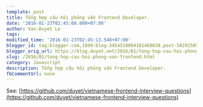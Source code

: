```yaml
---
template: post
title: Tổng hợp câu hỏi phỏng vấn Frontend Developer.
date: '2016-01-23T02:45:00.000+07:00'
author: Van-Duyet Le
tags: 
modified_time: '2016-01-23T02:45:13.548+07:00'
blogger_id: tag:blogger.com,1999:blog-3454518094181460838.post-5029250545283118406
blogger_orig_url: https://blog.duyet.net/2016/01/tong-hop-cau-hoi-phong-van-frontend.html
slug: /2016/01/tong-hop-cau-hoi-phong-van-frontend.html
category: Javascript
description: Tổng hợp câu hỏi phỏng vấn Frontend Developer.
fbCommentUrl: none
---
```


See: [https://github.com/duyet/vietnamese-frontend-interview-questions](https://github.com/duyet/vietnamese-frontend-interview-questions)
